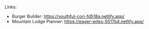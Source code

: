 Links:
- Burger Builder: https://youthful-cori-fd518a.netlify.app/
- Mountain Lodge Planner: https://eager-wiles-5517b4.netlify.app/